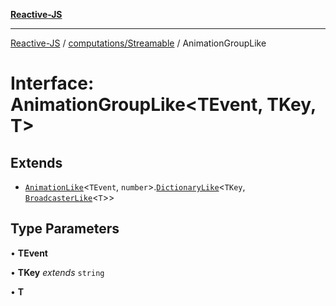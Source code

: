 [**Reactive-JS**](../../../README.md)

***

[Reactive-JS](../../../README.md) / [computations/Streamable](../README.md) / AnimationGroupLike

# Interface: AnimationGroupLike\<TEvent, TKey, T\>

## Extends

- [`AnimationLike`](AnimationLike.md)\<`TEvent`, `number`\>.[`DictionaryLike`](../../../collections/interfaces/DictionaryLike.md)\<`TKey`, [`BroadcasterLike`](../../interfaces/BroadcasterLike.md)\<`T`\>\>

## Type Parameters

• **TEvent**

• **TKey** *extends* `string`

• **T**

